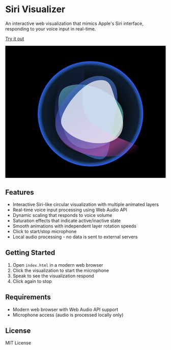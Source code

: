 # Siri Visualizer

An interactive web visualization that mimics Apple's Siri interface, responding to your voice input in real-time.

[Try it out](https://raw.githack.com/xremix/Siri-UI-HTML/main/index.html)

![Screenshot](Screenshot.png)

## Features

- Interactive Siri-like circular visualization with multiple animated layers
- Real-time voice input processing using Web Audio API
- Dynamic scaling that responds to voice volume
- Saturation effects that indicate active/inactive state
- Smooth animations with independent layer rotation speeds
- Click to start/stop microphone
- Local audio processing - no data is sent to external servers

## Getting Started

1. Open `index.html` in a modern web browser
2. Click the visualization to start the microphone
3. Speak to see the visualization respond
4. Click again to stop

## Requirements

- Modern web browser with Web Audio API support
- Microphone access (audio is processed locally only)

## License

MIT License 